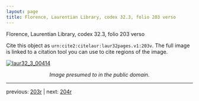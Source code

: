 ```yaml
---
layout: page
title: Florence, Laurentian Library, codex 32.3, folio 203 verso
---
```


Florence, Laurentian Library, codex 32.3, folio 203 verso

Cite this object as `urn:cite2:citelaur:laur32pages.v1:203v`.  The full image is linked to a citation tool you can use to cite regions of the image.

[![laur32_3_00414](http://www.homermultitext.org/iipsrv?IIIF=/project/homer/pyramidal/deepzoom/citelaur/laur32imgs/v1/laur32_3_00414.tif/full/800,/0/default.jpg)](http://www.homermultitext.org/ict2/?urn=urn:cite2:citelaur:laur32imgs.v1:laur32_3_00414) 

<p style="text-align: center; font-style: italic;">Image presumed to in the public domain.</p>

---

previous: [203r](../203r/) | next: [204r](../204r/)